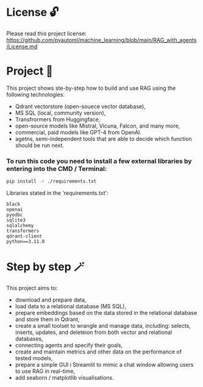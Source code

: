 # License 🔓
Please read this project license: https://github.com/pyautoml/machine_learning/blob/main/RAG_with_agents/License.md

# Project 📂
This project shows ste-by-step how to build and use RAG using the following technologies:
- Qdrant vectorstore (open-souece vector database),
- MS SQL (local, community version),
- Transfrormers from Huggingface,
- open-source models like Mistral, Vicuna, Falcon, and many more,
- commercial, paid models like GPT-4 from OpenAI.
- agetns, semi-independent tools that are able to decide which function should be run next.

### To run this code you need to install a few external libraries by entering into the CMD / Terminal:
```bash
pip install -r ./requirements.txt
```

Libraries stated in the 'requirements.txt':
```
black
openai
pyodbc
sqlite3
sqlalchemy
transformers
qdrant-client
python==3.11.0
```

# Step by step 🪄
This project aims to:
- download and prepare data,
- load data to a relational database (MS SQL),
- prepare embeddings based on the data stored in the relational database and store them in Qdrant,
- create a small toolset to wrangle and manage data, including: selects, inserts, updates, and deleteion from both vector and relational databases,
- connecting agents and specify their goals,
- create and maintain metrics and other data on the performance of tested models,
- prepare a simple GUI i Streamlit to mimic a chat window allowing users to use RAG in real-time,
- add seaborn / matplotlib visualisations.

